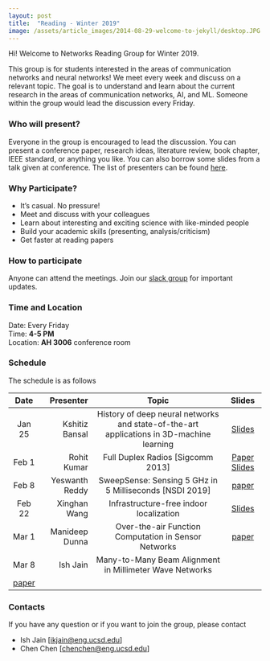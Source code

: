 ```yaml
---
layout: post
title:  "Reading - Winter 2019"
image: /assets/article_images/2014-08-29-welcome-to-jekyll/desktop.JPG
---
```


Hi! Welcome to Networks Reading Group for Winter 2019.

This group is for students interested in the areas of communication networks and neural networks! We meet every week and discuss on a relevant topic. The goal is to understand and learn about the current research in the areas of communication networks, AI, and ML. Someone within the group would lead the discussion every Friday. 

### Who will present?
Everyone in the group is encouraged to lead the discussion. You can present a conference paper, research ideas, literature review, book chapter, IEEE standard, or anything you like. You can also borrow some slides from a talk given at conference. 
The list of presenters can be found [here][GDrive].

### Why Participate?

* It’s casual. No pressure!
* Meet and discuss with your colleagues
* Learn about interesting and exciting science with like-minded people
* Build your academic skills (presenting, analysis/criticism)
* Get faster at reading papers

### How to participate

Anyone can attend the meetings. Join our [slack group](https://join.slack.com/t/nrgucsd/signup) for important updates. 
<!--The list of presenters can be found [here on GoogleDoc](https://docs.google.com/spreadsheets/d/1bu7PYak81oSgTiqLN81KumtgoSW0caZZuMXu4R-8poA/edit?usp=sharing).-->


### Time and Location

Date: Every Friday <br />
Time: **4-5 PM** <br />
Location: **AH 3006** conference room

### Schedule

The schedule is as follows

| Date      |  Presenter          | Topic  | Slides |
|:---------:|--------------------:|:------:|:------:|
| Jan 25    | Kshitiz Bansal      | History of deep neural networks and state-of-the-art applications in 3D-machine learning    | [Slides][Kshitiz]       |
| Feb 1    | Rohit Kumar      | Full Duplex Radios [Sigcomm 2013]   | [Paper][RohitPaper]  [Slides][Rohit]     |
| Feb 8    | Yeswanth Reddy     | SweepSense: Sensing 5 GHz in 5 Milliseconds [NSDI 2019]   | [paper][Yeswanth]       |
| Feb 22   | Xinghan Wang    | Infrastructure-free indoor localization     |  [Slides][Xinghan]      |
| Mar 1    | Manideep Dunna   | Over-the-air Function Computation in Sensor Networks    |  [paper][mani]      |
| Mar 8    | Ish Jain      |Many-to-Many Beam Alignment in Millimeter Wave Networks
  | [paper][ish]       |

### Contacts
If you have any question or if you want to join the group, please contact
- Ish Jain [ikjain@eng.ucsd.edu] 
- Chen Chen [chenchen@eng.ucsd.edu]

<!---
You’ll find this post in your `_posts` directory. Go ahead and edit it and re-build the site to see your changes. You can rebuild the site in many different ways, but the most common way is to run `jekyll serve --watch`, which launches a web server and auto-regenerates your site when a file is updated. --->
<!---
To add new posts, simply add a file in the `_posts` directory that follows the convention `YYYY-MM-DD-name-of-post.ext` and includes the necessary front matter. Take a look at the source for this post to get an idea about how it works.
--->

[GDrive]: https://docs.google.com/spreadsheets/d/1bu7PYak81oSgTiqLN81KumtgoSW0caZZuMXu4R-8poA/edit?usp=sharing
[Kshitiz]: https://nrgucsd.github.io/Slides/Winter2019/Kshitiz_Deep%20%20Learning.pdf
[Rohitpaper]: https://web.stanford.edu/~skatti/pubs/sigcomm13-fullduplex.pdf
[Rohit]: https://nrgucsd.github.io/Slides/Winter2019/FDR.pdf
[yeswanth]: https://wcsng.ucsd.edu/sweep-sense/
[Xinghan]: https://nrgucsd.github.io/Slides/Winter2019/NRG_localization.pdf
[mani]: https://arxiv.org/abs/1612.02307
[ish]: https://www.usenix.org/conference/nsdi19/presentation/jog

 <!--[google group](https://groups.google.com/forum/#!forum/nrgucsd)-->
